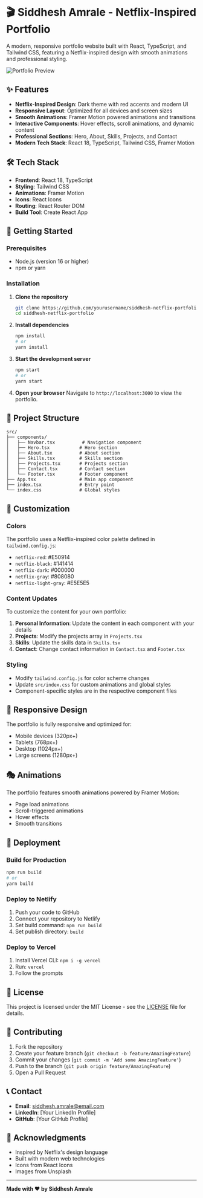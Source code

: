 # 🎬 Siddhesh Amrale - Netflix-Inspired Portfolio

A modern, responsive portfolio website built with React, TypeScript, and Tailwind CSS, featuring a Netflix-inspired design with smooth animations and professional styling.

![Portfolio Preview](https://images.unsplash.com/photo-1467232004584-a241de8b6a40?w=1200&h=600&fit=crop)

## ✨ Features

- **Netflix-Inspired Design**: Dark theme with red accents and modern UI
- **Responsive Layout**: Optimized for all devices and screen sizes
- **Smooth Animations**: Framer Motion powered animations and transitions
- **Interactive Components**: Hover effects, scroll animations, and dynamic content
- **Professional Sections**: Hero, About, Skills, Projects, and Contact
- **Modern Tech Stack**: React 18, TypeScript, Tailwind CSS, Framer Motion

## 🛠️ Tech Stack

- **Frontend**: React 18, TypeScript
- **Styling**: Tailwind CSS
- **Animations**: Framer Motion
- **Icons**: React Icons
- **Routing**: React Router DOM
- **Build Tool**: Create React App

## 🚀 Getting Started

### Prerequisites

- Node.js (version 16 or higher)
- npm or yarn

### Installation

1. **Clone the repository**
   ```bash
   git clone https://github.com/yourusername/siddhesh-netflix-portfolio.git
   cd siddhesh-netflix-portfolio
   ```

2. **Install dependencies**
   ```bash
   npm install
   # or
   yarn install
   ```

3. **Start the development server**
   ```bash
   npm start
   # or
   yarn start
   ```

4. **Open your browser**
   Navigate to `http://localhost:3000` to view the portfolio.

## 📁 Project Structure

```
src/
├── components/
│   ├── Navbar.tsx          # Navigation component
│   ├── Hero.tsx           # Hero section
│   ├── About.tsx          # About section
│   ├── Skills.tsx         # Skills section
│   ├── Projects.tsx       # Projects section
│   ├── Contact.tsx        # Contact section
│   └── Footer.tsx         # Footer component
├── App.tsx                # Main app component
├── index.tsx              # Entry point
└── index.css              # Global styles
```

## 🎨 Customization

### Colors
The portfolio uses a Netflix-inspired color palette defined in `tailwind.config.js`:

- `netflix-red`: #E50914
- `netflix-black`: #141414
- `netflix-dark`: #000000
- `netflix-gray`: #808080
- `netflix-light-gray`: #E5E5E5

### Content Updates
To customize the content for your own portfolio:

1. **Personal Information**: Update the content in each component with your details
2. **Projects**: Modify the projects array in `Projects.tsx`
3. **Skills**: Update the skills data in `Skills.tsx`
4. **Contact**: Change contact information in `Contact.tsx` and `Footer.tsx`

### Styling
- Modify `tailwind.config.js` for color scheme changes
- Update `src/index.css` for custom animations and global styles
- Component-specific styles are in the respective component files

## 📱 Responsive Design

The portfolio is fully responsive and optimized for:
- Mobile devices (320px+)
- Tablets (768px+)
- Desktop (1024px+)
- Large screens (1280px+)

## 🎭 Animations

The portfolio features smooth animations powered by Framer Motion:
- Page load animations
- Scroll-triggered animations
- Hover effects
- Smooth transitions

## 🚀 Deployment

### Build for Production
```bash
npm run build
# or
yarn build
```

### Deploy to Netlify
1. Push your code to GitHub
2. Connect your repository to Netlify
3. Set build command: `npm run build`
4. Set publish directory: `build`

### Deploy to Vercel
1. Install Vercel CLI: `npm i -g vercel`
2. Run: `vercel`
3. Follow the prompts

## 📄 License

This project is licensed under the MIT License - see the [LICENSE](LICENSE) file for details.

## 🤝 Contributing

1. Fork the repository
2. Create your feature branch (`git checkout -b feature/AmazingFeature`)
3. Commit your changes (`git commit -m 'Add some AmazingFeature'`)
4. Push to the branch (`git push origin feature/AmazingFeature`)
5. Open a Pull Request

## 📞 Contact

- **Email**: siddhesh.amrale@email.com
- **LinkedIn**: [Your LinkedIn Profile]
- **GitHub**: [Your GitHub Profile]

## 🙏 Acknowledgments

- Inspired by Netflix's design language
- Built with modern web technologies
- Icons from React Icons
- Images from Unsplash

---

**Made with ❤️ by Siddhesh Amrale** 
